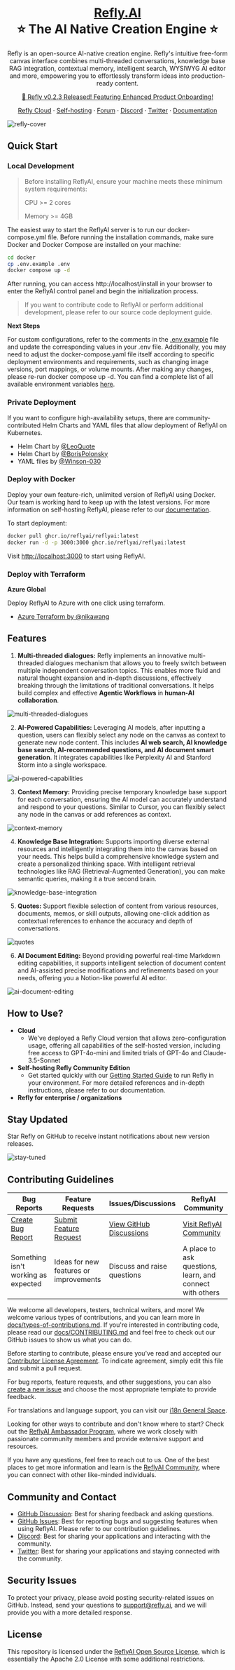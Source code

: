 <div align="center">

<h1 align="center" style="border-bottom: none">
    <b>
        <a href="https://www.refly.ai">Refly.AI</a><br>
    </b>
    ⭐️  The AI Native Creation Engine ⭐️ <br>
</h1>

Refly is an open-source AI-native creation engine. Refly's intuitive free-form canvas interface combines multi-threaded conversations, knowledge base RAG integration, contextual memory, intelligent search, WYSIWYG AI editor and more, empowering you to effortlessly transform ideas into production-ready content.

[🚀 Refly v0.2.3 Released! Featuring Enhanced Product Onboarding!](https://docs.refly.ai/changelog/v0.2.3)

[Refly Cloud](https://refly.ai/) · [Self-hosting](https://refly.ai/) · [Forum](https://github.com/refly-ai/refly/discussions) · [Discord](https://discord.gg/bWjffrb89h) · [Twitter](https://x.com/reflyai) · [Documentation](https://x.com/reflyai)

</div>

![refly-cover](https://github.com/user-attachments/assets/6df63040-1708-462b-849e-5114f7f53f09)

## Quick Start

### Local Development

> Before installing ReflyAI, ensure your machine meets these minimum system requirements:
>
> CPU >= 2 cores
>
> Memory >= 4GB

The easiest way to start the ReflyAI server is to run our docker-compose.yml file. Before running the installation commands, make sure Docker and Docker Compose are installed on your machine:

```bash
cd docker
cp .env.example .env
docker compose up -d
```

After running, you can access http://localhost/install in your browser to enter the ReflyAI control panel and begin the initialization process.

> If you want to contribute code to ReflyAI or perform additional development, please refer to our source code deployment guide.

**Next Steps**

For custom configurations, refer to the comments in the [.env.example](https://www.refly.ai/) file and update the corresponding values in your .env file. Additionally, you may need to adjust the docker-compose.yaml file itself according to specific deployment environments and requirements, such as changing image versions, port mappings, or volume mounts. After making any changes, please re-run docker compose up -d. You can find a complete list of all available environment variables [here](https://www.refly.ai/).

### Private Deployment

If you want to configure high-availability setups, there are community-contributed Helm Charts and YAML files that allow deployment of ReflyAI on Kubernetes.

- Helm Chart by [@LeoQuote](https://github.com/douban/charts/tree/master/charts/dify)
- Helm Chart by [@BorisPolonsky](https://github.com/douban/charts/tree/master/charts/dify)
- YAML files by [@Winson-030](https://github.com/douban/charts/tree/master/charts/dify)

### Deploy with Docker

Deploy your own feature-rich, unlimited version of ReflyAI using Docker. Our team is working hard to keep up with the latest versions. For more information on self-hosting ReflyAI, please refer to our [documentation](https://docs.affine.pro/docs/self-host-affine).

To start deployment:

```bash
docker pull ghcr.io/reflyai/reflyai:latest
docker run -d -p 3000:3000 ghcr.io/reflyai/reflyai:latest
```

Visit [http://localhost:3000](http://localhost:3000/) to start using ReflyAI.

### **Deploy with Terraform**

**Azure Global**

Deploy ReflyAI to Azure with one click using terraform.

- [Azure Terraform by @nikawang](https://github.com/douban/charts/tree/master/charts/dify)

## Features

1. **Multi-threaded dialogues:** Refly implements an innovative multi-threaded dialogues mechanism that allows you to freely switch between multiple independent conversation topics. This enables more fluid and natural thought expansion and in-depth discussions, effectively breaking through the limitations of traditional conversations. It helps build complex and effective **Agentic Workflows** in **human-AI collaboration**.

![multi-threaded-dialogues](https://github.com/user-attachments/assets/9dbff21f-cf01-42e7-a76f-eb16b1a11c97)

2. **AI-Powered Capabilities:** Leveraging AI models, after inputting a question, users can flexibly select any node on the canvas as context to generate new node content. This includes **AI web search, AI knowledge base search, AI-recommended questions, and AI document smart generation**. It integrates capabilities like Perplexity AI and Stanford Storm into a single workspace.

![ai-powered-capabilities](https://github.com/user-attachments/assets/be4e18f9-07bb-4b91-90a5-ee2c27bfbf6f)

3. **Context Memory:** Providing precise temporary knowledge base support for each conversation, ensuring the AI model can accurately understand and respond to your questions. Similar to Cursor, you can flexibly select any node in the canvas or add references as context.

![context-memory](https://github.com/user-attachments/assets/fd95abae-8090-4a6f-a67b-99246568f5d7)

4. **Knowledge Base Integration:** Supports importing diverse external resources and intelligently integrating them into the canvas based on your needs. This helps build a comprehensive knowledge system and create a personalized thinking space. With intelligent retrieval technologies like RAG (Retrieval-Augmented Generation), you can make semantic queries, making it a true second brain.

![knowledge-base-integration](https://github.com/user-attachments/assets/263425a8-ed18-4765-9c6a-020fcd867ab2)

5. **Quotes:** Support flexible selection of content from various resources, documents, memos, or skill outputs, allowing one-click addition as contextual references to enhance the accuracy and depth of conversations.

![quotes](https://github.com/user-attachments/assets/27725ad6-cca2-490a-ba50-59a9577dd174)

6. **AI Document Editing:** Beyond providing powerful real-time Markdown editing capabilities, it supports intelligent selection of document content and AI-assisted precise modifications and refinements based on your needs, offering you a Notion-like powerful AI editor.

![ai-document-editing](https://github.com/user-attachments/assets/9f11b8eb-dd9d-4691-aca1-d3f11ff801ab)

## How to Use?

- **Cloud**
  - We've deployed a Refly Cloud version that allows zero-configuration usage, offering all capabilities of the self-hosted version, including free access to GPT-4o-mini and limited trials of GPT-4o and Claude-3.5-Sonnet
- **Self-hosting Refly Community Edition**
  - Get started quickly with our [Getting Started Guide](https://docs.refly.ai/) to run Refly in your environment. For more detailed references and in-depth instructions, please refer to our documentation.
- **Refly for enterprise / organizations**

## Stay Updated

Star Refly on GitHub to receive instant notifications about new version releases.

![stay-tuned](https://github.com/user-attachments/assets/877dfeb7-1088-41f1-9176-468d877ded0a)

## Contributing Guidelines

| Bug Reports                                      | Feature Requests                                      | Issues/Discussions                                     | ReflyAI Community                                        |
| ------------------------------------------------ | ----------------------------------------------------- | ------------------------------------------------------ | -------------------------------------------------------- |
| [Create Bug Report](https://udify.app/chat/link) | [Submit Feature Request](https://udify.app/chat/link) | [View GitHub Discussions](https://udify.app/chat/link) | [Visit ReflyAI Community](https://udify.app/chat/link)   |
| Something isn't working as expected              | Ideas for new features or improvements                | Discuss and raise questions                            | A place to ask questions, learn, and connect with others |

We welcome all developers, testers, technical writers, and more! We welcome various types of contributions, and you can learn more in [docs/types-of-contributions.md](https://github.com/toeverything/AFFiNE/blob/canary/docs/types-of-contributions.md). If you're interested in contributing code, please read our [docs/CONTRIBUTING.md](https://github.com/toeverything/AFFiNE/blob/canary/docs/CONTRIBUTING.md) and feel free to check out our GitHub issues to show us what you can do.

Before starting to contribute, please ensure you've read and accepted our [Contributor License Agreement](https://github.com/toeverything/affine/edit/canary/.github/CLA.md). To indicate agreement, simply edit this file and submit a pull request.

For bug reports, feature requests, and other suggestions, you can also [create a new issue](https://github.com/toeverything/AFFiNE/issues/new/choose) and choose the most appropriate template to provide feedback.

For translations and language support, you can visit our [i18n General Space](https://community.affine.pro/c/i18n-general).

Looking for other ways to contribute and don't know where to start? Check out the [ReflyAI Ambassador Program](https://community.affine.pro/c/start-here/affine-ambassador), where we work closely with passionate community members and provide extensive support and resources.

If you have any questions, feel free to reach out to us. One of the best places to get more information and learn is the [ReflyAI Community](https://community.affine.pro/home), where you can connect with other like-minded individuals.

## Community and Contact

- [GitHub Discussion](https://github.com/refly-ai/refly/discussions): Best for sharing feedback and asking questions.
- [GitHub Issues](https://github.com/refly-ai/refly/issues): Best for reporting bugs and suggesting features when using ReflyAI. Please refer to our contribution guidelines.
- [Discord](https://discord.gg/bWjffrb89h): Best for sharing your applications and interacting with the community.
- [Twitter](https://x.com/reflyai): Best for sharing your applications and staying connected with the community.

## Security Issues

To protect your privacy, please avoid posting security-related issues on GitHub. Instead, send your questions to [support@refly.ai](mailto:support@refly.ai), and we will provide you with a more detailed response.

## License

This repository is licensed under the [ReflyAI Open Source License](https://github.com/langgenius/dify/blob/main/LICENSE), which is essentially the Apache 2.0 License with some additional restrictions.
